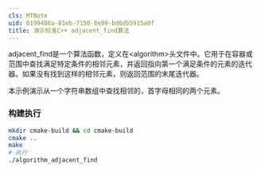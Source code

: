 ```yaml
---
cls: MTNote
uid: 0199486a-81eb-7150-8e99-bd6db5915a0f
title: 演示标准C++ adjacent_find算法
---
```


adjacent_find是一个算法函数，定义在\<algorithm\>头文件中。它用于在容器或范围中查找满足特定条件的相邻元素，并返回指向第一个满足条件的元素的迭代器。如果没有找到这样的相邻元素，则返回范围的末尾迭代器。

本示例演示从一个字符串数组中查找相邻的，首字母相同的两个元素。

### 构建执行

```bash
mkdir cmake-build && cd cmake-build
cmake ..
make
# 执行
./algorithm_adjacent_find
```

